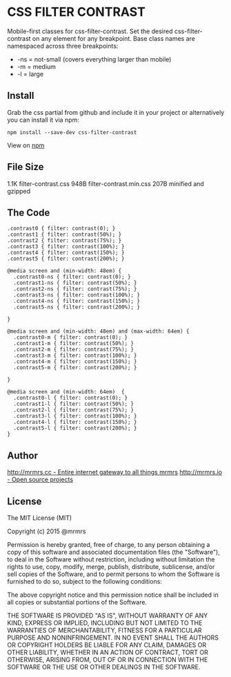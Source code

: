 # CSS FILTER CONTRAST

  Mobile-first classes for css-filter-contrast.
  Set the desired css-filter-contrast on any element for any breakpoint.
  Base class names are namespaced across three breakpoints:

*  -ns = not-small (covers everything larger than mobile)
*  -m  = medium
*  -l  = large

## Install
Grab the css partial from github and include it in your project or alternatively
you can install it via npm:
```
npm install --save-dev css-filter-contrast
```
View on [npm](https://www.npmjs.org/package/css-filter-contrast)


## File Size

1.1K filter-contrast.css
948B filter-contrast.min.css
207B minified and gzipped

## The Code
```
.contrast0 { filter: contrast(0); }
.contrast1 { filter: contrast(50%); }
.contrast2 { filter: contrast(75%); }
.contrast3 { filter: contrast(100%); }
.contrast4 { filter: contrast(150%); }
.contrast5 { filter: contrast(200%); }

@media screen and (min-width: 48em) {
  .contrast0-ns { filter: contrast(0); }
  .contrast1-ns { filter: contrast(50%); }
  .contrast2-ns { filter: contrast(75%); }
  .contrast3-ns { filter: contrast(100%); }
  .contrast4-ns { filter: contrast(150%); }
  .contrast5-ns { filter: contrast(200%); }

}

@media screen and (min-width: 48em) and (max-width: 64em) {
  .contrast0-m { filter: contrast(0); }
  .contrast1-m { filter: contrast(50%); }
  .contrast2-m { filter: contrast(75%); }
  .contrast3-m { filter: contrast(100%); }
  .contrast4-m { filter: contrast(150%); }
  .contrast5-m { filter: contrast(200%); }

}

@media screen and (min-width: 64em)  {
  .contrast0-l { filter: contrast(0); }
  .contrast1-l { filter: contrast(50%); }
  .contrast2-l { filter: contrast(75%); }
  .contrast3-l { filter: contrast(100%); }
  .contrast4-l { filter: contrast(150%); }
  .contrast5-l { filter: contrast(200%); }
}

```

## Author

[http://mrmrs.cc - Entire internet gateway to all things mrmrs](http://mrmrs.cc)
[http://mrmrs.io - Open source projects](http://mrmrs.io)

## License

The MIT License (MIT)

Copyright (c) 2015 @mrmrs

Permission is hereby granted, free of charge, to any person obtaining a copy
of this software and associated documentation files (the "Software"), to deal
in the Software without restriction, including without limitation the rights
to use, copy, modify, merge, publish, distribute, sublicense, and/or sell
copies of the Software, and to permit persons to whom the Software is
furnished to do so, subject to the following conditions:

The above copyright notice and this permission notice shall be included in
all copies or substantial portions of the Software.

THE SOFTWARE IS PROVIDED "AS IS", WITHOUT WARRANTY OF ANY KIND, EXPRESS OR
IMPLIED, INCLUDING BUT NOT LIMITED TO THE WARRANTIES OF MERCHANTABILITY,
FITNESS FOR A PARTICULAR PURPOSE AND NONINFRINGEMENT. IN NO EVENT SHALL THE
AUTHORS OR COPYRIGHT HOLDERS BE LIABLE FOR ANY CLAIM, DAMAGES OR OTHER
LIABILITY, WHETHER IN AN ACTION OF CONTRACT, TORT OR OTHERWISE, ARISING FROM,
OUT OF OR IN CONNECTION WITH THE SOFTWARE OR THE USE OR OTHER DEALINGS IN
THE SOFTWARE.

